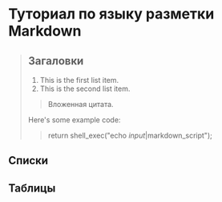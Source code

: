 # Туториал по языку разметки Markdown

>## Загаловки 
>
> 1. This is the first list item.
> 2. This is the second list item.
>
> > Вложенная цитата.
>
> Here's some example code:
>
> > return shell_exec("echo $input |$markdown_script");



## Списки 


## Таблицы 
